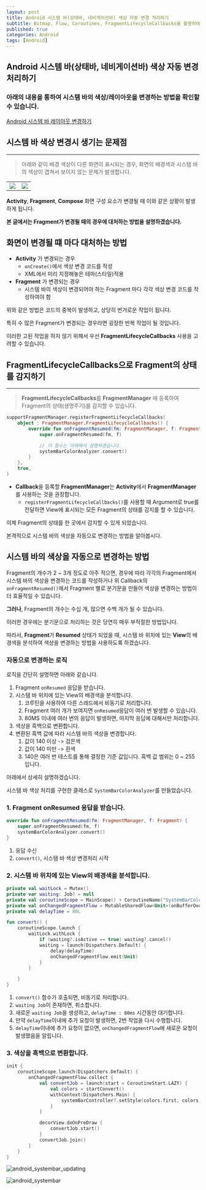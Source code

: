 ```yaml
---
layout: post
title: Android 시스템 바(상태바, 네비게이션바) 색상 자동 변경 처리하기
subtitle: Bitmap, Flow, Coroutines, FragmentLifecycleCallbacks을 활용하여 자동으로 색상 변경되도록 하는 방법
published: true
categories: Android
tags: [Android]
---
```


## Android 시스템 바(상태바, 네비게이션바) 색상 자동 변경 처리하기

### 아래의 내용을 통하여 시스템 바의 색상/레이아웃을 변경하는 방법을 확인할 수 있습니다.

[Android 시스템 바 레이아웃 변경하기](https://pknujsp.github.io/android/2023/07/22/Android-%EC%8B%9C%EC%8A%A4%ED%85%9C%EB%B0%94-%EB%A0%88%EC%9D%B4%EC%95%84%EC%9B%83-%EB%B3%80%EA%B2%BD%ED%95%98%EA%B8%B0.html)


## 시스템 바 색상 변경시 생기는 문제점
---
> 아래와 같이 배경 색상이 다른 화면이 표시되는 경우, 화면의 배경색과 시스템 바의 색상이 겹쳐서 보이지 않는 문제가 발생합니다.


|                                                                                                                       |                                                                                                                       |
| :-------------------------------------------------------------------------------------------------------------------: | :-------------------------------------------------------------------------------------------------------------------: |
| <img src="https://github.com/pknu-wap/2023_1_WAP_APP_TEAM_MEDI/assets/48265129/c34fbf7e-9425-45d4-8f92-445c7c7e629b"> | <img src="https://github.com/pknu-wap/2023_1_WAP_APP_TEAM_MEDI/assets/48265129/d5b8cff1-51ac-42e0-9c77-62af784ec02c"> |

**Activity**, **Fragment**, **Compose** 화면 구성 요소가 변경될 때 이와 같은 상황이 발생하게 됩니다.

**본 글에서는 Fragment가 변경될 때의 경우에 대처하는 방법을 설명하겠습니다.**

## 화면이 변경될 떄 마다 대처하는 방법

- **Activity** 가 변경되는 경우
  - `onCreate()`에서 색상 변경 코드를 작성
  - XML에서 미리 지정해놓은 테마(스타일)적용
- **Fragment** 가 변경되는 경우
  - 시스템 바의 색상이 변경되어야 하는 Fragment 마다 각각 색상 변경 코드를 작성하여야 함

위와 같은 방법은 코드의 중복이 발생하고, 상당히 번거로운 작업이 됩니다.

특히 수 많은 Fragment가 변경되는 경우라면 굉장한 반복 작업이 될 것입니다.

이러한 고된 작업을 하지 않기 위해서 우선 **FragmentLifecycleCallbacks** 사용을 고려할 수 있습니다.

## FragmentLifecycleCallbacks으로 Fragment의 상태를 감지하기
---

> **FragmentLifecycleCallbacks**를 **FragmentManager** 에 등록하여 Fragment의 상태(생명주기)를 감지할 수 있습니다.

```kotlin
supportFragmentManager.registerFragmentLifecycleCallbacks(
    object : FragmentManager.FragmentLifecycleCallbacks() {
        override fun onFragmentResumed(fm: FragmentManager, f: Fragment) {
            super.onFragmentResumed(fm, f)

            // 이 함수는 아래에서 설명하겠습니다.
            systemBarColorAnalyzer.convert()
        }
    },
    true,
)
```

- **Callback**을 등록할 **FragmentManager**는 **Activity**에서 **FragmentManager**를 사용하는 것을 권장합니다.
  - `registerFragmentLifecycleCallbacks()`를 사용할 때 Argument로 true를 전달하면 View에 표시되는 모든 Fragment의 상태를 감지를 할 수 있습니다.

이제 Fragment의 상태를 한 곳에서 감지할 수 있게 되었습니다.

본격적으로 시스템 바의 색상을 자동으로 변경하는 방법을 알아봅시다.

## 시스템 바의 색상을 자동으로 변경하는 방법

Fragment의 개수가 2 ~ 3개 정도로 아주 적으면, 경우에 따라 각각의 Fragment에서 시스템 바의 색상을 변경하는 코드를 작성하거나 위 Callback의 `onFragmentResumed()`에서 Fragment 별로 분기문을 만들어 색상을 변경하는 방법이 더 효율적일 수 있습니다.

**그러나**, Fragment의 개수는 수십 개, 많으면 수백 개가 될 수 있습니다.

이러한 경우에는 분기문으로 처리하는 것은 당연히 매우 부적절한 방법입니다.

따라서, **Fragment**가 **Resumed** 상태가 되었을 때, 시스템 바 위치에 있는 **View**의 배경색을 분석하여 색상을 변경하는 방법을 사용하도록 하겠습니다.

### 자동으로 변경하는 로직

로직을 간단히 설명하면 아래와 같습니다.

1. Fragment `onResumed` 응답을 받습니다.
2. 시스템 바 위치에 있는 View의 배경색을 분석합니다.
   1. 코루틴을 사용하여 다른 스레드에서 비동기로 처리합니다.
   2. Fragment 여러 개가 보여지면 `onResumed`응답이 여러 번 발생할 수 있습니다.
   3. 80MS 이내에 여러 번의 응답이 발생하면, 마지막 응답에 대해서만 처리합니다.
3. 색상을 흑백으로 변환합니다.
4. 변환된 흑백 값에 따라 시스템 바의 색상을 변경합니다.
   1. 값이 140 이상 -> 검은색
   2. 값이 140 미만 -> 흰색
   3. 140은 여러 번 테스트를 통해 결정한 기준 값입니다. 흑백 값 범위는 0 ~ 255 입니다.

아래에서 상세히 설명하겠습니다.

시스템 바 색상 처리를 구현한 클래스로 `SystemBarColorAnalyzer`를 만들었습니다.

### 1. Fragment onResumed 응답을 받습니다.

```kotlin
override fun onFragmentResumed(fm: FragmentManager, f: Fragment) {
    super.onFragmentResumed(fm, f)
    systemBarColorAnalyzer.convert()
}
```

1. 응답 수신
2. `convert()`, 시스템 바 색상 변경처리 시작


### 2. 시스템 바 위치에 있는 View의 배경색을 분석합니다.


```kotlin
private val waitLock = Mutex()
private var waiting: Job? = null
private val coroutineScope = MainScope() + CoroutineName("SystemBarColorAnalyzer")
private val onChangedFragmentFlow = MutableSharedFlow<Unit>(onBufferOverflow = BufferOverflow.SUSPEND, replay = 0, extraBufferCapacity = 2)
private val delayTime = 80L

fun convert() {
    coroutineScope.launch {
        waitLock.withLock {
            if (waiting?.isActive == true) waiting?.cancel()
            waiting = launch(Dispatchers.Default) {
                delay(delayTime)
                onChangedFragmentFlow.emit(Unit)
            }
        }

    }
}
```

1. `convert()` 함수가 호출되면, 비동기로 처리합니다.
2. `waiting Job`이 존재하면, 취소합니다.
3. 새로운 `waiting Job`을 생성하고, `delayTime : 80ms` 시간동안 대기합니다. 
4. 만약 `delayTime`이내에 추가 요청이 발생하면, 2번 작업을 다시 수행합니다.
5. `delayTime`이내에 추가 요청이 없으면, `onChangedFragmentFlow`에 새로운 요청이 발생했음을 알립니다.


### 3. 색상을 흑백으로 변환합니다.

```kotlin
init {
    coroutineScope.launch(Dispatchers.Default) {
        onChangedFragmentFlow.collect {
            val convertJob = launch(start = CoroutineStart.LAZY) {
                val colors = startConvert()
                withContext(Dispatchers.Main) {
                    systemBarController?.setStyle(colors.first, colors.second)
                }
            }

            decorView.doOnPreDraw {
                convertJob.start()
            }
            convertJob.join()
        }
    }
}
```



![android_systembar_updating](https://github.com/pknu-wap/2023_1_WAP_APP_TEAM_MEDI/assets/48265129/382f30d5-a3ce-4229-b25c-6d75011c663d)

![android_systembar](https://github.com/pknu-wap/2023_1_WAP_APP_TEAM_MEDI/assets/48265129/ce1a5548-ece2-4f23-b953-6f1fd1df681e)